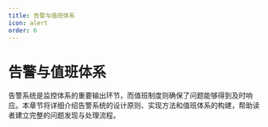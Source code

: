 ```yaml
---
title: 告警与值班体系
icon: alert
order: 6
---
```


# 告警与值班体系

告警系统是监控体系的重要输出环节，而值班制度则确保了问题能够得到及时响应。本章节将详细介绍告警系统的设计原则、实现方法和值班体系的构建，帮助读者建立完整的问题发现与处理流程。
